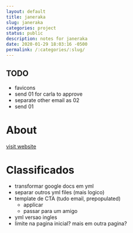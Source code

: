 ```yaml
---
layout: default
title: janeraka
slug: janeraka
categories: project
status: public
description: notes for janeraka
date: 2020-01-29 18:03:16 -0500
permalink: /:categories/:slug/
---
```

## TODO

- favicons
- send 01 for carla to approve
- separate other email as 02
- send 01

# About 

[visit website](https://janeraka.org)

# Classificados

- transformar google docs em yml
- separar outros yml files (mais logico)
- template de CTA (tudo email, prepopulated)
	- applicar
	- passar para um amigo
- yml versao ingles
- limite na pagina inicial? mais em outra pagina?

